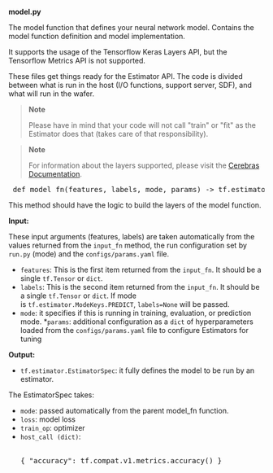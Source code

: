 

**model.py**

The model function that defines your neural network model. Contains the model function definition and model implementation. 

It supports the usage of the Tensorflow Keras Layers API, but the Tensorflow Metrics API is not supported.

These files get things ready for the Estimator API. The code is divided between what is run in the host (I/O functions, support server, SDF), and what will run in the wafer.

<blockquote>
 <strong>Note</strong>

<p>Please have in mind that your code will not call "train" or "fit" as the Estimator does that (takes care of that responsibility).</p>
</blockquote>

<blockquote>
 <strong>Note</strong> 
 
<p>For information about the layers supported, please visit the <a href="https://docs.cerebras.net/en/1.6.0/tensorflow-docs/api-rst/tf.html#submodules">Cerebras Documentation</a>.</p>
</blockquote>

<pre>
 def model_fn(features, labels, mode, params) -> tf.estimator.EstimatorSpec/common.tf.estimator.cs_estimator_spec.CSEstimatorSpec:
</pre>

This method should have the logic to build the layers of the model function.

**Input:**

These input arguments (features, labels) are taken automatically from the values returned from the `input_fn` method, the run configuration set by `run.py` (mode) and the `configs/params.yaml` file.
* `features`: This is the first item returned from the `input_fn`. It should be a single `tf.Tensor` or `dict`.
* `labels`: This is the second item returned from the `input_fn`. It should be a single `tf.Tensor` or `dict`. If mode is `tf.estimator.ModeKeys.PREDICT`, `labels=None` will be passed.
* `mode`: it specifies if this is running in training, evaluation, or prediction mode.
*`params`: additional configuration as a `dict` of hyperparameters loaded from the `configs/params.yaml` file to configure Estimators for tuning

**Output:**
* `tf.estimator.EstimatorSpec`: it fully defines the model to be run by an estimator.

The EstimatorSpec takes:
<ul>
 <li><code>mode</code>: passed automatically from the parent model_fn function.</li>
 <li><code>loss</code>: model loss</li>
 <li><code>train_op</code>: optimizer</li>
 <li><code>host_call (dict)</code>:<br />
  <span style="padding-left:15px;">
   <pre>{ "accuracy": tf.compat.v1.metrics.accuracy() }</pre>
  </span>
 </li>
</ul> 



  

 

